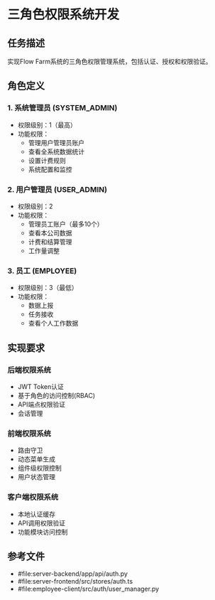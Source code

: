 # 三角色权限系统开发

## 任务描述
实现Flow Farm系统的三角色权限管理系统，包括认证、授权和权限验证。

## 角色定义

### 1. 系统管理员 (SYSTEM_ADMIN)
- 权限级别：1（最高）
- 功能权限：
  - 管理用户管理员账户
  - 查看全系统数据统计
  - 设置计费规则
  - 系统配置和监控

### 2. 用户管理员 (USER_ADMIN)  
- 权限级别：2
- 功能权限：
  - 管理员工账户（最多10个）
  - 查看本公司数据
  - 计费和结算管理
  - 工作量调整

### 3. 员工 (EMPLOYEE)
- 权限级别：3（最低）
- 功能权限：
  - 数据上报
  - 任务接收
  - 查看个人工作数据

## 实现要求

### 后端权限系统
- JWT Token认证
- 基于角色的访问控制(RBAC)
- API端点权限验证
- 会话管理

### 前端权限系统
- 路由守卫
- 动态菜单生成
- 组件级权限控制
- 用户状态管理

### 客户端权限系统
- 本地认证缓存
- API调用权限验证
- 功能模块访问控制

## 参考文件
- #file:server-backend/app/api/auth.py
- #file:server-frontend/src/stores/auth.ts
- #file:employee-client/src/auth/user_manager.py
